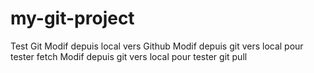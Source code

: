 # my-git-project
Test Git
Modif depuis local vers Github
Modif depuis git vers local pour tester fetch
Modif depuis git vers local pour tester git pull
